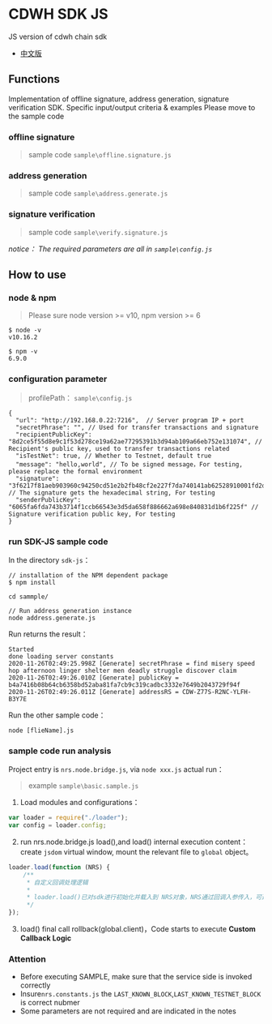 # CDWH SDK JS
JS version of cdwh chain sdk 

- [中文版](./README_CN.md)

## Functions
Implementation of offline signature, address generation, signature verification SDK. Specific input/output criteria & examples Please move to the sample code
### offline signature
> sample code `sample\offline.signature.js`

### address generation
> sample code `sample\address.generate.js`

### signature verification
> sample code `sample\verify.signature.js`

*notice： The required parameters are all in `sample\config.js`*

## How to use

### node & npm
> Please sure node version >= v10, npm version >= 6
```
$ node -v
v10.16.2

$ npm -v 
6.9.0
```

### configuration parameter
> profilePath： `sample\config.js`
```
{
  "url": "http://192.168.0.22:7216",  // Server program IP + port
  "secretPhrase": "", // Used for transfer transactions and signature
  "recipientPublicKey": "8d2ce5f55d8e9c1f53d278ce19a62ae77295391b3d94ab109a66eb752e131074", // Recipient's public key, used to transfer transactions related
  "isTestNet": true, // Whether to Testnet, default true
  "message": "hello,world", // To be signed message，For testing, please replace the formal environment 
  "signature": "3f6217f81aeb903960c94250cd51e2b2fb48cf2e227f7da740141ab62528910001fd2d7062516420af01fdb291bd8e2f8a96772c2d5b0e3bedf5bd8df1cd0fdf", // The signature gets the hexadecimal string, For testing
  "senderPublicKey": "6065fa6fda743b3714f1ccb66543e3d5da658f886662a698e840831d1b6f225f" // Signature verification public key, For testing 
}
```

### run SDK-JS sample code
In the directory `sdk-js`：
```
// installation of the NPM dependent package
$ npm install 

cd sammple/ 

// Run address generation instance
node address.generate.js
```
Run returns the result：
```
Started
done loading server constants
2020-11-26T02:49:25.998Z [Generate] secretPhrase = find misery speed hop afternoon linger shelter men deadly struggle discover claim
2020-11-26T02:49:26.010Z [Generate] publicKey = b4a7416b08b64cb6358bd52aba81fa7cb9c319cadbc3332e7649b2043729f94f
2020-11-26T02:49:26.011Z [Generate] addressRS = CDW-Z77S-R2NC-YLFH-B3Y7E

```
Run the other sample code：

```
node [flieName].js
```
### sample code run analysis

Project entry is `nrs.node.bridge.js`, via `node xxx.js` actual run：
> example `sample\basic.sample.js`

1. Load modules and configurations：
```js
var loader = require("./loader");
var config = loader.config;
```

2. run nrs.node.bridge.js load(),and load() internal execution content：create `jsdom` virtual window, mount the relevant file to `global` object。
```js
loader.load(function (NRS) {
    /**
     * 自定义回调处理逻辑
     *
     * loader.load()已对sdk进行初始化并载入到 NRS对象，NRS通过回调入参传入，可通过 NRS.function(params)调用sdk内部定义的方法
     */
});
```
3. load() final call rollback(global.client)，Code starts to execute **Custom Callback Logic**

### Attention

- Before executing SAMPLE, make sure that the service side is invoked correctly
- Insure`nrs.constants.js` the `LAST_KNOWN_BLOCK`,`LAST_KNOWN_TESTNET_BLOCK` is correct nubmer
- Some parameters are not required and are indicated in the notes